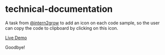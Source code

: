 # technical-documentation

A task from <a href="https://github.com/intern2grow/">@intern2grow</a> to add an icon on each code sample, so the user can copy the code to clipboard by clicking on this icon.

<a href="https://omarsha6an.github.io/technical-documentation/">Live Demo</a>

Goodbye!

